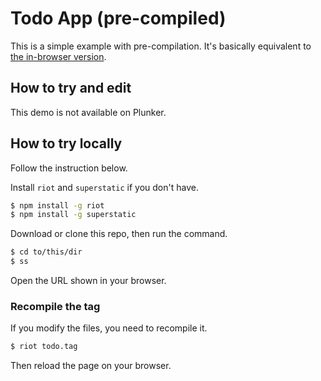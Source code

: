 # Todo App (pre-compiled)

This is a simple example with pre-compilation. It's basically equivalent to [the in-browser version](../todo-app).

## How to try and edit

This demo is not available on Plunker.

## How to try locally

Follow the instruction below.

Install `riot` and `superstatic` if you don't have.

```bash
$ npm install -g riot
$ npm install -g superstatic
```

Download or clone this repo, then run the command.

```bash
$ cd to/this/dir
$ ss
```

Open the URL shown in your browser.

### Recompile the tag

If you modify the files, you need to recompile it.

```bash
$ riot todo.tag
```

Then reload the page on your browser.
